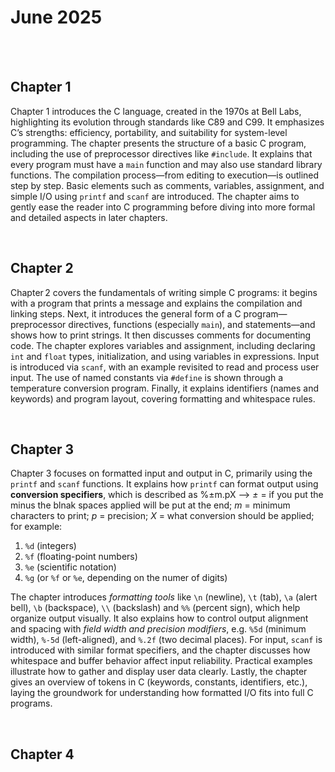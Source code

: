 # June 2025

<br> <br>

## Chapter 1
Chapter 1 introduces the C language, created in the 1970s at Bell Labs, highlighting its evolution through standards like C89 and C99. It emphasizes C’s strengths: efficiency, portability, and suitability for system-level programming. The chapter presents the structure of a basic C program, including the use of preprocessor directives like `#include`. It explains that every program must have a `main` function and may also use standard library functions. The compilation process—from editing to execution—is outlined step by step. Basic elements such as comments, variables, assignment, and simple I/O using `printf` and `scanf` are introduced. The chapter aims to gently ease the reader into C programming before diving into more formal and detailed aspects in later chapters.

<br>

## Chapter 2
Chapter 2 covers the fundamentals of writing simple C programs: it begins with a program that prints a message and explains the compilation and linking steps. Next, it introduces the general form of a C program—preprocessor directives, functions (especially `main`), and statements—and shows how to print strings. It then discusses comments for documenting code. The chapter explores variables and assignment, including declaring `int` and `float` types, initialization, and using variables in expressions. Input is introduced via `scanf`, with an example revisited to read and process user input. The use of named constants via `#define` is shown through a temperature conversion program. Finally, it explains identifiers (names and keywords) and program layout, covering formatting and whitespace rules.

<br>

## Chapter 3
Chapter 3 focuses on formatted input and output in C, primarily using the `printf` and `scanf` functions.
It explains how `printf` can format output using **conversion specifiers**, which is described as %±m.pX --> *±* = if you put the minus the blnak spaces applied will be put at the end; *m* = minimum characters to print; *p* = precision; *X* = what conversion should be applied; for example:
1. `%d` (integers)
2. `%f` (floating-point numbers)
3. `%e` (scientific notation)
4. `%g` (or `%f` or `%e`, depending on the numer of digits)

The chapter introduces *formatting tools* like `\n` (newline), `\t` (tab), `\a` (alert bell), `\b` (backspace), `\\` (backslash) and `%%` (percent sign), which help organize output visually. It also explains how to control output alignment and spacing with *field width and precision modifiers*, e.g. `%5d` (minimum width), `%-5d` (left-aligned), and `%.2f` (two decimal places). For input, `scanf` is introduced with similar format specifiers, and the chapter discusses how whitespace and buffer behavior affect input reliability. Practical examples illustrate how to gather and display user data clearly. Lastly, the chapter gives an overview of tokens in C (keywords, constants, identifiers, etc.), laying the groundwork for understanding how formatted I/O fits into full C programs.

<br>

## Chapter 4
